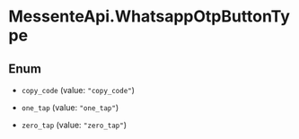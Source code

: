 # MessenteApi.WhatsappOtpButtonType

## Enum


* `copy_code` (value: `"copy_code"`)

* `one_tap` (value: `"one_tap"`)

* `zero_tap` (value: `"zero_tap"`)


